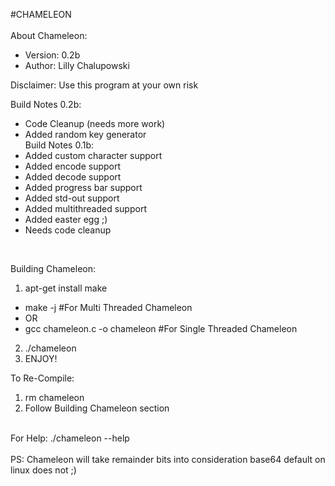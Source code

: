 #CHAMELEON<br />
<br />
About Chameleon:<br />
- Version: 0.2b<br />
- Author: Lilly Chalupowski<br />

Disclaimer: Use this program at your own risk<br />

Build Notes 0.2b:<br />
- Code Cleanup (needs more work)<br />
- Added random key generator<br />
Build Notes 0.1b:<br />
- Added custom character support<br />
- Added encode support<br />
- Added decode support<br />
- Added progress bar support<br />
- Added std-out support<br />
- Added multithreaded support<br />
- Added easter egg ;)<br />
- Needs code cleanup<br />
<br />

Building Chameleon:<br />
1. apt-get install make<br />
- make -j #For Multi Threaded Chameleon<br />
- OR<br />
- gcc chameleon.c -o chameleon #For Single Threaded Chameleon<br />
2. ./chameleon<br />
3. ENJOY!<br />

To Re-Compile: <br />
1. rm chameleon<br />
2. Follow Building Chameleon section<br />
<br />
For Help: ./chameleon --help<br />
<br />
PS: Chameleon will take remainder bits into consideration base64 default on linux does not ;)<br />
